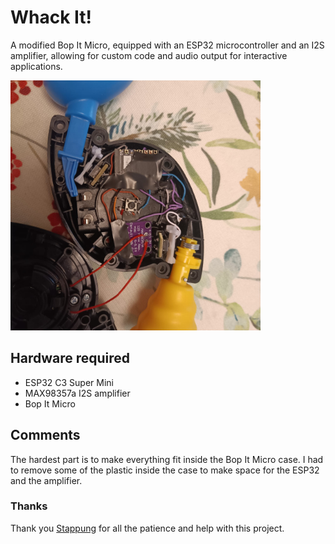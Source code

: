 # Whack It!

A modified Bop It Micro, equipped with an ESP32 microcontroller and an I2S amplifier, allowing for custom code and audio output for interactive applications.

<img src="./docs/bopit.jpg" width="400">

## Hardware required

- ESP32 C3 Super Mini 
- MAX98357a I2S amplifier
- Bop It Micro

## Comments

The hardest part is to make everything fit inside the Bop It Micro case. I had to remove some of the plastic inside the case to make space for the ESP32 and the amplifier. 



### Thanks
Thank you [Stappung](https://github.com/Stappung) for all the patience and help with this project.

